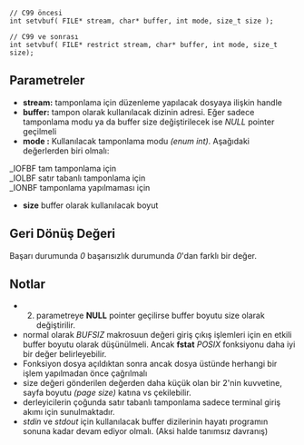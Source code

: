 

```
// C99 öncesi
int setvbuf( FILE* stream, char* buffer, int mode, size_t size ); 

// C99 ve sonrası
int setvbuf( FILE* restrict stream, char* buffer, int mode, size_t size); 
```
## Parametreler

+ __stream:__ tamponlama için düzenleme yapılacak dosyaya ilişkin handle	
+ __buffer:__	tampon olarak kullanılacak dizinin adresi. Eğer sadece tamponlama modu ya da buffer size değiştirilecek ise _NULL_ pointer geçilmeli
+ __mode	:__ Kullanılacak tamponlama modu _(enum int)_. Aşağıdaki değerlerden biri olmalı:

\_IOFBF	tam tamponlama için <br>
\_IOLBF	satır tabanlı tamponlama için <br>
\_IONBF	tamponlama yapılmaması için <br>
+ __size__	buffer olarak kullanılacak boyut

## Geri Dönüş Değeri
Başarı durumunda _0_ başarısızlık durumunda _0_'dan farklı bir değer.

## Notlar
+ 2. parametreye __NULL__ pointer geçilirse buffer boyutu size olarak değiştirilir.
+ normal olarak _BUFSIZ_ makrosuun değeri giriş çıkış işlemleri için en etkili buffer boyutu olarak düşünülmeli. 
Ancak __fstat__ _POSIX_ fonksiyonu daha iyi bir değer belirleyebilir.
+ Fonksiyon dosya açıldıktan sonra ancak dosya üstünde herhangi bir işlem yapılmadan önce çağrılmalı
+ size değeri gönderilen değerden daha küçük olan bir 2'nin kuvvetine, sayfa boyutu _(page size)_ katına vs  çekilebilir.
+ derleyicilerin çoğunda satır tabanlı tamponlama sadece terminal giriş akımı için sunulmaktadır.
+ _stdin_ ve _stdout_ için kullanılacak buffer dizilerinin hayatı programın sonuna kadar devam ediyor olmalı. (Aksi halde tanımsız davranış)
